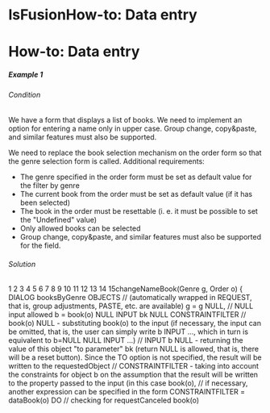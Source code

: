 # lsFusionHow-to: Data entry

# How-to: Data entry

##### Example 1

###### Condition

We have a form that displays a list of books. We need to implement an option for entering a name only in upper case. Group change, copy&paste, and similar features must also be supported.



We need to replace the book selection mechanism on the order form so that the genre selection form is called. Additional requirements:

-   The genre specified in the order form must be set as default value for the filter by genre
-   The current book from the order must be set as default value (if it has been selected)
-   The book in the order must be resettable (i. e. it must be possible to set the "Undefined" value)
-   Only allowed books can be selected
-   Group change, copy&paste, and similar features must also be supported for the field.

###### Solution

1
2
3
4
5
6
7
8
9
10
11
12
13
14
15changeNameBook(Genre g, Order o) {
DIALOG booksByGenre OBJECTS // (automatically wrapped in REQUEST, that is, group adjustments, PASTE, etc. are available)
g = g NULL, // NULL input allowed
b = book(o) NULL INPUT bk NULL CONSTRAINTFILTER
// book(o) NULL - substituting book(o) to the input (if necessary, the input can be omitted, that is, the user can simply write b INPUT ..., which in turn is equivalent to b=NULL NULL INPUT ...)
// INPUT b NULL - returning the value of this object "to parameter" bk (return NULL is allowed, that is, there will be a reset button). Since the TO option is not specified, the result will be written to the requestedObject
// CONSTRAINTFILTER - taking into account the constraints for object b on the assumption that the result will be written to the property passed to the input (in this case book(o),
// if necessary, another expression can be specified in the form CONSTRAINTFILTER = dataBook(o)
DO // checking for requestCanceled
book(o)
